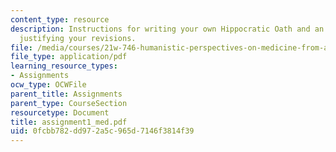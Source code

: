 ```yaml
---
content_type: resource
description: Instructions for writing your own Hippocratic Oath and an analytic essay
  justifying your revisions.
file: /media/courses/21w-746-humanistic-perspectives-on-medicine-from-ancient-greece-to-modern-america-spring-2005/0fcbb782dd972a5c965d7146f3814f39_assignment1_med.pdf
file_type: application/pdf
learning_resource_types:
- Assignments
ocw_type: OCWFile
parent_title: Assignments
parent_type: CourseSection
resourcetype: Document
title: assignment1_med.pdf
uid: 0fcbb782-dd97-2a5c-965d-7146f3814f39
---
```

